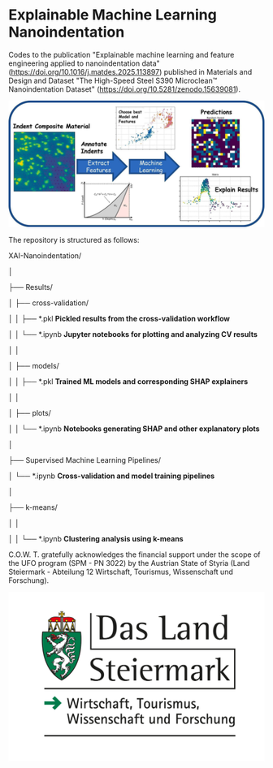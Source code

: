 # Explainable Machine Learning Nanoindentation
Codes to the publication "Explainable machine learning and feature engineering applied to nanoindentation data"  (https://doi.org/10.1016/j.matdes.2025.113897)  published in Materials and Design and Dataset "The High-Speed Steel S390 Microclean™ Nanoindentation Dataset" (https://doi.org/10.5281/zenodo.15639081).

![Graphical_Abstract](./Graphical_Abstract.jpg)


The repository is structured as follows:

XAI-Nanoindentation/

│

├── Results/

│   ├── cross-validation/

│   │   ├── *.pkl         **Pickled results from the cross-validation workflow**

│   │   └── *.ipynb       **Jupyter notebooks for plotting and analyzing CV results**

│   │ 

│   ├── models/

│   │   ├── *.pkl         **Trained ML models and corresponding SHAP explainers**

│   │

│   ├── plots/

│   │   └── *.ipynb       **Notebooks generating SHAP and other explanatory plots**

│

├── Supervised Machine Learning Pipelines/

│   └── *.ipynb           **Cross-validation and model training pipelines**

│

├── k-means/

│   │

│   │ └── *.ipynb           **Clustering analysis using k-means**

C.O.W. T. gratefully acknowledges the financial support under the scope of the UFO program (SPM - PN 3022) by the Austrian State of Styria (Land Steiermark - Abteilung 12 Wirtschaft, Tourismus, Wissenschaft und Forschung). 

![Graphical_Abstract](./Logo.jpg)
    













